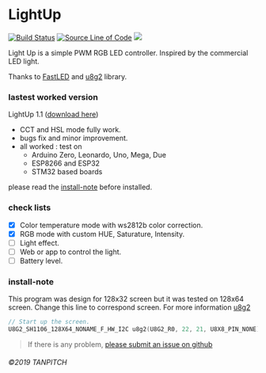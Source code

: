 # LightUp
[![Build Status](https://travis-ci.org/TanPitch/ButtonKing.svg?branch=master)](https://travis-ci.org/TanPitch/LightUp)
[![Source Line of Code](https://img.shields.io/badge/Lines%20Of%20Code-308-brightgreen.svg)](https://github.com/TanPitch/LightUp)
![](https://img.shields.io/github/release/Light-Up/editor.md.svg)

Light Up is a simple PWM RGB LED controller.
Inspired by the commercial LED light.

Thanks to [FastLED](https://github.com/FastLED/FastLED) and [u8g2](https://github.com/olikraus/u8g2) library.

### lastest worked version
LightUp 1.1 ([download here](https://github.com/TanPitch/Light-Up/releases/tag/1.1))
* CCT and HSL mode fully work.
* bugs fix and minor improvement.
* all worked : test on
  * Arduino Zero, Leonardo, Uno, Mega, Due
  * ESP8266 and ESP32
  * STM32 based boards

please read the [install-note](###install-note) before installed.

### check lists

- [x] Color temperature mode with ws2812b color correction.
- [x] RGB mode with custom HUE, Saturature, Intensity.
- [ ] Light effect.
- [ ] Web or app to control the light.
- [ ] Battery level.

### install-note
This program was design for 128x32 screen but it was tested on 128x64 screen.
Change this line to correspond screen.
For more information [u8g2](https://github.com/olikraus/u8g2)

```C
// Start up the screen.
U8G2_SH1106_128X64_NONAME_F_HW_I2C u8g2(U8G2_R0, 22, 21, U8X8_PIN_NONE);
```

 > If there is any problem, [please submit an issue on github](https://help.github.com/en/articles/creating-an-issue)

###### ©2019 TANPITCH
